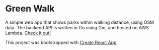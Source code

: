 # Green Walk

A simple web app that shows parks within walking distance, using OSM data. The backend API is written in Go using Gin, and hosted on AWS Lambda. [Check it out!](https://dsolymosi.github.io/green-walk/)

This project was bootstrapped with [Create React App](https://github.com/facebook/create-react-app).
